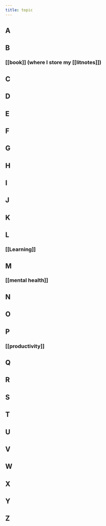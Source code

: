 ```yaml
---
title: topic
---
```


## A
## B
### [[book]] (where I store my [[litnotes]])
## C
## D
## E
## F
## G
## H
## I
## J
## K
## L
### [[Learning]]
## M
### [[mental health]]
## N
## O
## P
### [[productivity]]
## Q
## R
## S
## T
## U
## V
## W
## X
## Y
## Z

